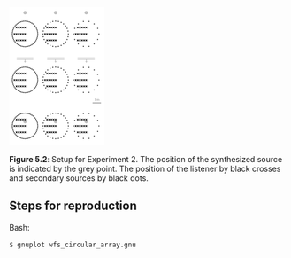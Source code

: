 ![Fig 5.2](fig5_02.png)

**Figure 5.2**: Setup for Experiment 2. The
position of the synthesized source is
indicated by the grey point. The position
of the listener by black crosses and
secondary sources by black dots.

## Steps for reproduction

Bash:
```Bash
$ gnuplot wfs_circular_array.gnu
```
